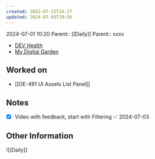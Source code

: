 ```yaml
---
created: 2022-07-15T16:27
updated: 2024-07-03T10:56
---
```

2024-07-01 10:20
Parent:: [[Daily]] 
Parent:: xxxx

- [DEV Health](https://health-configdev.mixtelematics.com/public/mapshow.htm?id=2001&mapid=1A35514B-E08F-4B7C-90B8-CD1774AE8CA3)
- [My Digital Garden](https://my-digital-garden-ten-inky.vercel.app/)

## Worked on

- [[OE-491 UI Assets List Panel]]

## Notes

- [x] Video with feedback, start with Filtering ✅ 2024-07-03

## Other Information

![[Daily]]
